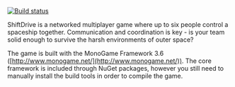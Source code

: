 [![Build status](https://ci.appveyor.com/api/projects/status/ph4lr3pon4df6786/branch/master?svg=true)](https://ci.appveyor.com/project/iridinite/shiftdrive/branch/master)

ShiftDrive is a networked multiplayer game where up to six people control a spaceship together. Communication and coordination is key - is your team solid enough to survive the harsh environments of outer space?

The game is built with the MonoGame Framework 3.6 ([http://www.monogame.net/](http://www.monogame.net/)). The core framework is included through NuGet packages, however you still need to manually install the build tools in order to compile the game.

